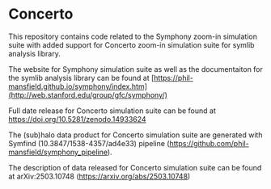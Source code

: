 # Concerto
This repository contains code related to the Symphony zoom-in simulation suite with added support for Concerto zoom-in simulation suite for symlib analysis library.

The website for Symphony simulation suite as well as the documentaiton for the symlib analysis library can be found at [https://phil-mansfield.github.io/symphony/index.htm](http://web.stanford.edu/group/gfc/symphony/)

Full date release for Concerto simulation suite can be found at https://doi.org/10.5281/zenodo.14933624

The (sub)halo data product for Concerto simulation suite are generated with Symfind (10.3847/1538-4357/ad4e33) pipeline (https://github.com/phil-mansfield/symphony_pipeline).

The description of data released for Concerto simulation suite can be found at arXiv:2503.10748 (https://arxiv.org/abs/2503.10748)
